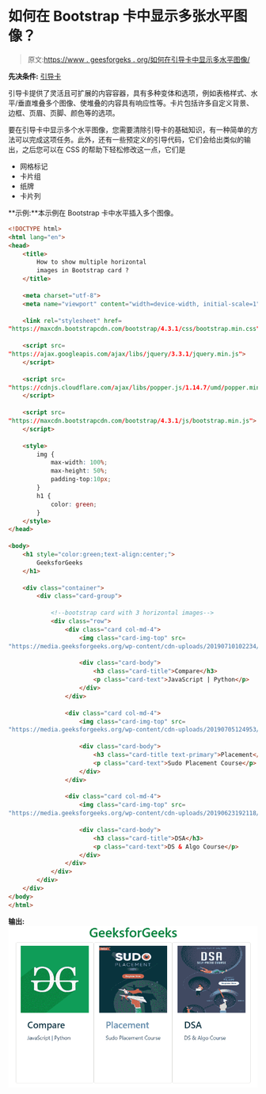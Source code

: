 # 如何在 Bootstrap 卡中显示多张水平图像？

> 原文:[https://www . geesforgeks . org/如何在引导卡中显示多水平图像/](https://www.geeksforgeeks.org/how-to-display-multiple-horizontal-images-in-bootstrap-card/)

**先决条件:** [引导卡](https://www.geeksforgeeks.org/bootstrap-4-cards/)

引导卡提供了灵活且可扩展的内容容器，具有多种变体和选项，例如表格样式、水平/垂直堆叠多个图像、使堆叠的内容具有响应性等。卡片包括许多自定义背景、边框、页眉、页脚、颜色等的选项。

要在引导卡中显示多个水平图像，您需要清除引导卡的基础知识，有一种简单的方法可以完成这项任务。此外，还有一些预定义的引导代码，它们会给出类似的输出，之后您可以在 CSS 的帮助下轻松修改这一点，它们是

*   网格标记
*   卡片组
*   纸牌
*   卡片列

**示例:**本示例在 Bootstrap 卡中水平插入多个图像。

```html
<!DOCTYPE html> 
<html lang="en"> 
<head> 
    <title>
        How to show multiple horizontal
        images in Bootstrap card ?
    </title> 

    <meta charset="utf-8"> 
    <meta name="viewport" content="width=device-width, initial-scale=1"> 

    <link rel="stylesheet" href= 
"https://maxcdn.bootstrapcdn.com/bootstrap/4.3.1/css/bootstrap.min.css"> 

    <script src= 
"https://ajax.googleapis.com/ajax/libs/jquery/3.3.1/jquery.min.js"> 
    </script> 

    <script src= 
"https://cdnjs.cloudflare.com/ajax/libs/popper.js/1.14.7/umd/popper.min.js"> 
    </script> 

    <script src= 
"https://maxcdn.bootstrapcdn.com/bootstrap/4.3.1/js/bootstrap.min.js"> 
    </script> 

    <style>
        img {
            max-width: 100%;
            max-height: 50%;
            padding-top:10px;
        }
        h1 {
            color: green;
        }
    </style>
</head> 

<body> 
    <h1 style="color:green;text-align:center;"> 
        GeeksforGeeks 
    </h1> 

    <div class="container">
        <div class="card-group">

            <!--bootstrap card with 3 horizontal images-->
            <div class="row">
                <div class="card col-md-4">
                    <img class="card-img-top" src=
"https://media.geeksforgeeks.org/wp-content/cdn-uploads/20190710102234/download3.png">

                    <div class="card-body">
                        <h3 class="card-title">Compare</h3>
                        <p class="card-text">JavaScript | Python</p>
                    </div>
                </div>

                <div class="card col-md-4">
                    <img class="card-img-top" src=
"https://media.geeksforgeeks.org/wp-content/cdn-uploads/20190705124953/Left-SP2019.png">

                    <div class="card-body">
                        <h3 class="card-title text-primary">Placement</h3>
                        <p class="card-text">Sudo Placement Course</p>
                    </div>
                </div>

                <div class="card col-md-4">
                    <img class="card-img-top" src=
"https://media.geeksforgeeks.org/wp-content/cdn-uploads/20190623192118/Left-Bar-DSA-Self.png">

                    <div class="card-body">
                        <h3 class="card-title">DSA</h3>
                        <p class="card-text">DS & Algo Course</p>
                    </div>
                </div>
            </div>
        </div>
    </div>
</body>
</html>                    
```

**输出:**
![](img/b24f29082d9ec747113a7da4dd3e8ff5.png)